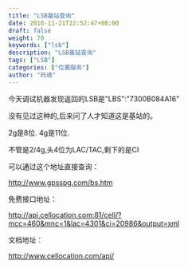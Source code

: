 ```yaml
---
title: "LSB基站查询"
date: 2018-11-21T22:52:47+08:00
draft: false
weight: 70
keywords: ["lsb"]
description: "LSB基站查询"
tags: ["LSB"]
categories: ["位置服务"]
author: "码魂"
---
```


今天调试机器发现返回的LSB是"LBS":"7300B084A16"

没有见过这种的,后来问了人才知道这是基站的。

2g是8位.
4g是11位.

不管是2/4g,头4位为LAC/TAC,剩下的是CI

可以通过这个地址直接查询：

http://www.gpsspg.com/bs.htm

免费接口地址：

http://api.cellocation.com:81/cell/?mcc=460&mnc=1&lac=4301&ci=20986&output=xml

文档地址：


http://www.cellocation.com/api/